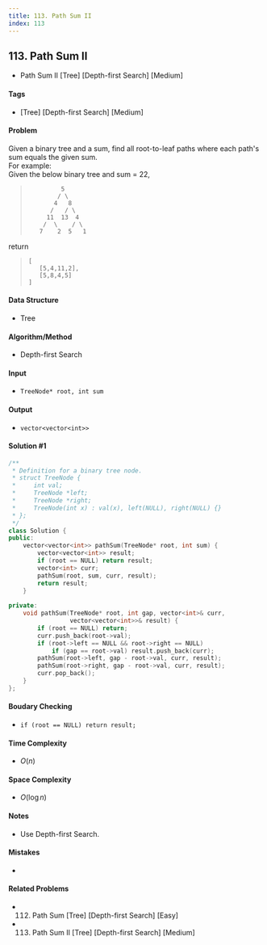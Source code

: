 ```yaml
---
title: 113. Path Sum II
index: 113
---
```


## 113. Path Sum II
- Path Sum II [Tree] [Depth-first Search] [Medium]

#### Tags
- [Tree] [Depth-first Search] [Medium]

#### Problem
Given a binary tree and a sum, find all root-to-leaf paths where each path's sum equals the given sum.  
For example:  
Given the below binary tree and sum = 22,  
>              5
>             / \
>            4   8
>           /   / \
>          11  13  4
>         /  \    / \
>        7    2  5   1

return
>     [
>        [5,4,11,2],
>        [5,8,4,5]
>     ]

#### Data Structure
- Tree

#### Algorithm/Method
- Depth-first Search

#### Input
- `TreeNode* root, int sum`

#### Output
- `vector<vector<int>>`

#### Solution #1
``` C++
/**
 * Definition for a binary tree node.
 * struct TreeNode {
 *     int val;
 *     TreeNode *left;
 *     TreeNode *right;
 *     TreeNode(int x) : val(x), left(NULL), right(NULL) {}
 * };
 */
class Solution {
public:
    vector<vector<int>> pathSum(TreeNode* root, int sum) {
        vector<vector<int>> result;
        if (root == NULL) return result;
        vector<int> curr;
        pathSum(root, sum, curr, result);
        return result;
    }
    
private:
    void pathSum(TreeNode* root, int gap, vector<int>& curr,
                 vector<vector<int>>& result) {
        if (root == NULL) return;
        curr.push_back(root->val);
        if (root->left == NULL && root->right == NULL)
            if (gap == root->val) result.push_back(curr);
        pathSum(root->left, gap - root->val, curr, result);
        pathSum(root->right, gap - root->val, curr, result);
        curr.pop_back();
    }
};
```

#### Boudary Checking
- `if (root == NULL) return result;`

#### Time Complexity
- $O(n)$

#### Space Complexity
- $O(\log n)$

#### Notes
- Use Depth-first Search.

#### Mistakes
- 

#### Related Problems
- 112. Path Sum [Tree] [Depth-first Search] [Easy]
- 113. Path Sum II [Tree] [Depth-first Search] [Medium]

